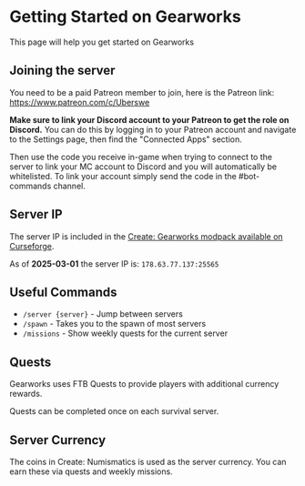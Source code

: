 # Getting Started on Gearworks

This page will help you get started on Gearworks

## Joining the server

You need to be a paid Patreon member to join, here is the Patreon link: https://www.patreon.com/c/Uberswe

**Make sure to link your Discord account to your Patreon to get the role on Discord.** You can do this by logging in to your Patreon account and navigate to the Settings page, then find the "Connected Apps" section. 

Then use the code you receive in-game when trying to connect to the server to link your MC account to Discord and you will automatically be whitelisted. To link your account simply send the code in the #bot-commands channel.

## Server IP

The server IP is included in the [Create: Gearworks modpack available on Curseforge](https://www.curseforge.com/minecraft/modpacks/create-gearworks).

As of **2025-03-01** the server IP is: `178.63.77.137:25565`

## Useful Commands

- `/server {server}` - Jump between servers
- `/spawn` - Takes you to the spawn of most servers
- `/missions` - Show weekly quests for the current server

## Quests

Gearworks uses FTB Quests to provide players with additional currency rewards.

Quests can be completed once on each survival server.

## Server Currency

The coins in Create: Numismatics is used as the server currency. You can earn these via quests and weekly missions.